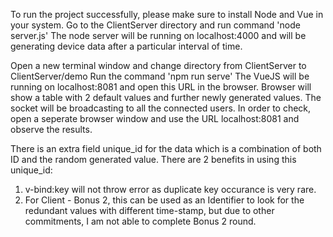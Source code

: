To run the project successfully, please make sure to install Node and Vue in your system.
Go to the ClientServer directory and run command 'node server.js'
The node server will be running on localhost:4000 and will be generating device data after a particular interval of time.

Open a new terminal window and change directory from ClientServer to ClientServer/demo
Run the command 'npm run serve'
The VueJS will be running on localhost:8081 and open this URL in the browser.
Browser will show a table with 2 default values and further newly generated values.
The socket will be broadcasting to all the connected users. In order to check, open a seperate browser window and use the URL localhost:8081 and observe the results.




<!-- Code Explaination -->
There is an extra field unique_id for the data which is a combination of both ID and the random generated value.
There are 2 benefits in using this unique_id:
1. v-bind:key will not throw error as duplicate key occurance is very rare.
2. For Client - Bonus 2, this can be used as an Identifier to look for the redundant values with different time-stamp, but due to other commitments, I am not able to complete Bonus 2 round.